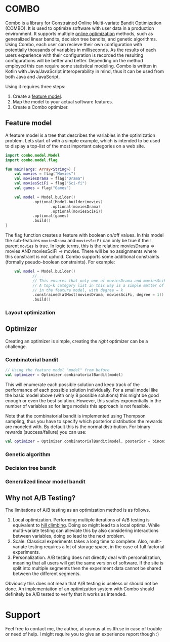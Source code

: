 # COMBO
Combo is a library for Constrained Online Multi-variate Bandit Optimization (COMBO). It is used to optimize software with user data in a production environment. It supports multiple [online optimization](https://en.wikipedia.org/wiki/Online_optimization) methods, such as generalized linear bandits, decision tree bandits, and genetic algorithms. Using Combo, each user can recieve their own configuration with potentially thousands of variables in milliseconds. As the results of each users experience with their configuration is recorded the resulting configurations will be better and better. Depending on the method employed this can require some statistical modeling. Combo is written in Kotlin with Java/JavaScript interoperability in mind, thus it can be used from both Java and JavaScript.

Using it requires three steps: 

1. Create a [feature model](https://en.wikipedia.org/wiki/Feature_model).
2. Map the model to your actual software features.
3. Create a Combo optimizer.

## Feature model

A feature model is a tree that describes the variables in the optimization problem. Lets start of with a simple example, which is intended to be used to display a top-list of the most important categories on a web site.

```kotlin
import combo.model.Model
import combo.model.flag

fun main(args: Array<String>) {
    val movies = flag("Movies")
    val moviesDrama = flag("Drama")
    val moviesSciFi = flag("Sci-fi")
    val games = flag("Games")

    val model = Model.builder()
            .optional(Model.builder(movies)
                    .optional(moviesDrama)
                    .optional(moviesSciFi))
            .optional(games)
            .build()
}
```

The flag function creates a feature with boolean on/off values. In this model the sub-features `moviesDrama` and `moviesSciFi` can only be true if their parent `movies` is true. In logic terms, this is the relation: moviesDrama => movies AND moviesSciFi => movies. There will be no assignments where this constraint is not uphold. Combo supports some additional constraints (formally pseudo-boolean constraints). For example:

```kotlin
    val model = Model.builder()
            //...
            // This ensures that only one of moviesDrama and moviesSciFi will be true simultaneously
            // A top-k category list in this way is a simple matter of adding an atMost constraint with each leaf-node
            // in the feature model, with degree = k
            .constrained(atMost(moviesDrama, moviesSciFi, degree = 1))
            .build()
```

### Layout optimization

## Optimizer

Creating an optimizer is simple, creating the _right_ optimizer can be a challenge.

### Combinatorial bandit
```kotlin
// Using the feature model "model" from before
val optimizer = Optimizer.combinatorialBandit(model)
```

This will enumerate each possible solution and keep track of the performance of each possible solution individually. For a small model like the basic model above (with only 8 possible solutions) this might be good enough or even the best solution. However, this scales exponentially in the number of variables so for large models this approach is not feasible.

Note that the combinatorial bandit is implemented using Thompson sampling, thus you have to specify which posterior distribution the rewards are modeled with. By default this is the normal distribution. For binary rewards (success/failure) you can use:

```kotlin
val optimizer = Optimizer.combinatorialBandit(model, posterior = binomial())
```

### Genetic algorithm
### Decision tree bandit
### Generalized linear model bandit

## Why not A/B Testing?

The limitations of A/B testing as an optimization method is as follows.

1. Local optimization. Performing multiple iterations of A/B testing is equivalent to [hill climbing](https://en.wikipedia.org/wiki/Hill_climbing). Doing so might lead to a local optima. While multi-variate testing can alleviate this by also considering interactions between variables, doing so lead to the next problem.
2. Scale. Classical experiments takes a long time to complete. Also, multi-variate testing requires a lot of storage space, in the case of full factorial experiments.
3. Personalization. A/B testing does not directly deal with personalization, meaning that all users will get the same version of software. If the site is split into multiple segments then the experiment data cannot be shared between the different segments.

Obviously this does not mean that A/B testing is useless or should not be done. An implementaiton of an optimization system with Combo should definitely be A/B tested to verify that it works as intended.

# Support
Feel free to contact me, the author, at rasmus at cs.lth.se in case of trouble or need of help. I might require you to give an experience report though :)
